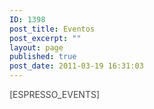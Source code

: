 ```yaml
---
ID: 1398
post_title: Eventos
post_excerpt: ""
layout: page
published: true
post_date: 2011-03-19 16:31:03
---
```

<span style="color: #444444;">[ESPRESSO_EVENTS]</span>